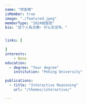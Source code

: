 ```yaml
---
name: "师圣晴"
isMember: true
image: "./featured.jpeg"
memberType: "2024级智班"
bio: "这个人有点懒~ 什么也没写。"


links: [
  
]
interests:
    - None
education:
  - degree: "Your degree"
    institution: "Peking University"

publications:
  - title: "Interactive Reasoning"
    url: "/themes/interactive/"

---
```


